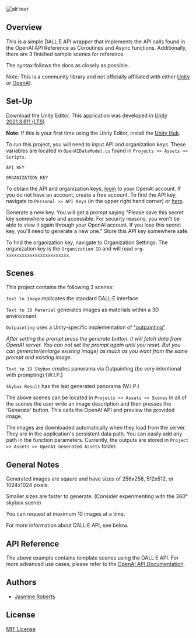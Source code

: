 
![alt text]()
 

 ## Overview
This is a simple DALL·E API wrapper that implements the API calls found in the OpenAI API Reference as Coroutines and Async functions. Additionally, there are 3 finished sample scenes for reference.

The syntax follows the docs as closely as possible.

Note: This is a community library and not officially affiliated with either [Unity](https://unity.com/) or [OpenAI](https://openai.com/).




## Set-Up

Download the Unity Editor. This application was developed in [Unity 2021.3.6f1 (LTS)](https://unity3d.com/unity/whats-new/2021.3.6)

**Note**: If this is your first time using the Unity Editor, install the [Unity Hub](https://public-cdn.cloud.unity3d.com/hub/prod/UnityHubSetup.dmg).


To run this project, you will need to input API and organization keys. 
These variables are located in `OpenAIDataModel.cs` found in `Projects >> Assets >> Scripts`. 

`API_KEY`

`ORGANIZATION_KEY`

To obtain the API and organization keys, [login](https://auth0.openai.com/u/login/) to your OpenAI account. If you do not have an account, create a free account. 
To find the API key, navigate to  `Personal >> API Keys` (in the upper right hand corner) or [here](https://beta.openai.com/account/api-keys).

Generate a new key. You will get a prompt saying "Please save this secret key somewhere safe and accessible. For security reasons, you won't be able to view it again through your OpenAI account. If you lose this secret key, you'll need to generate a new one."
Store this API key somewhere safe. 

To find the organization key, navigate to Organization Settings. The organization key is the `Organization ID` and will read `org-xxxxxxxxxxxxxxxxxxxxxxxx`.


## Scenes 

This project contains the following 3 scenes:


`Text to Image` replicates the standard DALL·E interface 

`Text to 3D Material` generates images as materials within a 3D environment 

`Outpainting` uses a Unity-specific implementation of ["outpainting"](https://openai.com/blog/dall-e-introducing-outpainting/)

*After setting the prompt press the generate button. It will fetch data from OpenAI server. You can not set the prompt again until you reset. But you can generate/(enlarge existing image) as much as you want from the same prompt and existing image.*

`Text to 3D Skybox` creates panorama via Outpainting (be very intentional with prompting) (W.I.P.)

`Skybox Result` has the last generated panorama (W.I.P.)


The above scenes can be located in `Projects >> Assets >> Scenes`
In all of the scenes the user write an image description and then presses the 'Generate' button. This calls the OpenAI API and preview the provided image. 

The images are downloaded automatically when they load from the server. They are in the application's persistent data path. You can easily add any path in the function parameters. Currently, the outputs are stored in `Project >> Assets >> OpenAI Generated Assets` folder.



## General Notes

Generated images are sqaure and have sizes of 256x256, 512x512, or 1024x1024 pixels. 

Smaller sizes are faster to generate. (Consider experimenting with the 360° skybox scene)

You can request at maximum 10 images at a time.

For more information about DALL·E API, see below. 

## API Reference

The above example contains template scenes using the DALL·E API.
For more advanced use cases, please refer to the [OpenAI API Documentation](https://beta.openai.com/docs/guides/images).


## Authors

- [Jasmine Roberts](https://www.twiiter.com/jasminezroberts)

## License 
[MIT License](https://opensource.org/licenses/MIT)

